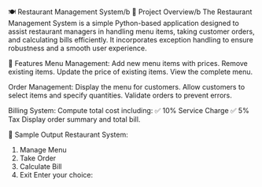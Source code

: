 🍽️ Restaurant Management System/b
📌 Project Overview/b
The Restaurant Management System is a simple Python-based application designed to assist restaurant managers in handling menu items, taking customer orders, and calculating bills efficiently. It incorporates exception handling to ensure robustness and a smooth user experience.

🎯 Features
Menu Management:
Add new menu items with prices.
Remove existing items.
Update the price of existing items.
View the complete menu.

Order Management:
Display the menu for customers.
Allow customers to select items and specify quantities.
Validate orders to prevent errors.

Billing System:
Compute total cost including:
✅ 10% Service Charge
✅ 5% Tax
Display order summary and total bill.

📝 Sample Output
Restaurant System:
1. Manage Menu
2. Take Order
3. Calculate Bill
4. Exit
Enter your choice:
